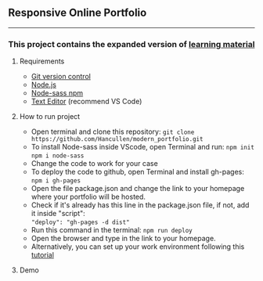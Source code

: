 ## Responsive Online Portfolio

---

### This project contains the expanded version of [learning material](https://www.youtube.com/playlist?list=PLillGF-RfqbYoGoCjKoMOkVznV6aSXKzU)

1. Requirements

   - [Git version control](https://git-scm.com/)
   - [Node.js](https://nodejs.org/en/)
   - [Node-sass npm](https://github.com/sass/node-sass)
   - [Text Editor](https://code.visualstudio.com/) (recommend VS Code)

2. How to run project

   - Open terminal and clone this repository:
     `git clone https://github.com/Hancullen/modern_portfolio.git`
   - To install Node-sass inside VScode, open Terminal and run:
     `npm init`
     `npm i node-sass`
   - Change the code to work for your case
   - To deploy the code to github, open Terminal and install gh-pages:
     `npm i gh-pages`
   - Open the file package.json and change the link to your homepage where your portfolio will be hosted.
   - Check if it's already has this line in the package.json file, if not, add it inside "script":  
      `"deploy": "gh-pages -d dist"`
   - Run this command in the terminal:
     `npm run deploy`
   - Open the browser and type in the link to your homepage.
   - Alternatively, you can set up your work environment following this [tutorial](https://developer.mozilla.org/en-US/docs/Learn/Server-side/Express_Nodejs/development_environment)

3. Demo
